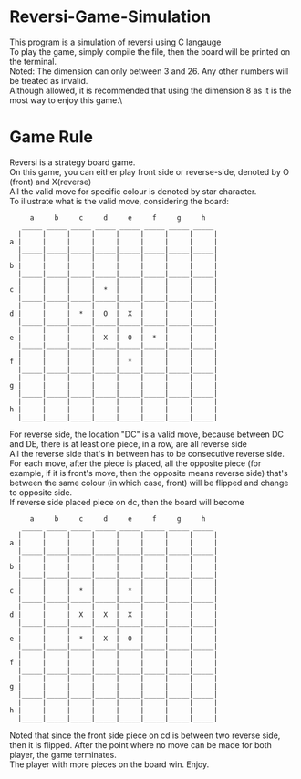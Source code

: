 # Reversi-Game-Simulation
This program is a simulation of reversi using C langauge\
To play the game, simply compile the file, then the board will be printed on the terminal.\
Noted: The dimension can only between 3 and 26. Any other numbers will be treated as invalid.\
Although allowed, it is recommended that using the dimension 8 as it is the most way to enjoy this game.\
# Game Rule
Reversi is a strategy board game. \
On this game, you can either play front side or reverse-side, denoted by O (front) and X(reverse)\
All the valid move for specific colour is denoted by star character.\
To illustrate what is the valid move, considering the board:
```
     a     b     c     d     e     f     g     h
   _____ _____ _____ _____ _____ _____ _____ _____
  |     |     |     |     |     |     |     |     |
a |     |     |     |     |     |     |     |     |
  |_____|_____|_____|_____|_____|_____|_____|_____|
  |     |     |     |     |     |     |     |     |
b |     |     |     |     |     |     |     |     |
  |_____|_____|_____|_____|_____|_____|_____|_____|
  |     |     |     |     |     |     |     |     |
c |     |     |     |  *  |     |     |     |     |
  |_____|_____|_____|_____|_____|_____|_____|_____|
  |     |     |     |     |     |     |     |     |
d |     |     |  *  |  O  |  X  |     |     |     |
  |_____|_____|_____|_____|_____|_____|_____|_____|
  |     |     |     |     |     |     |     |     |
e |     |     |     |  X  |  O  |  *  |     |     |
  |_____|_____|_____|_____|_____|_____|_____|_____|
  |     |     |     |     |     |     |     |     |
f |     |     |     |     |  *  |     |     |     |
  |_____|_____|_____|_____|_____|_____|_____|_____|
  |     |     |     |     |     |     |     |     |
g |     |     |     |     |     |     |     |     |
  |_____|_____|_____|_____|_____|_____|_____|_____|
  |     |     |     |     |     |     |     |     |
h |     |     |     |     |     |     |     |     |
  |_____|_____|_____|_____|_____|_____|_____|_____|
```
  For reverse side, the location "DC" is a valid move, because between DC and DE, there is at least one piece, in a row, are all reverse side\
  All the reverse side that's in between has to be consecutive reverse side.\
  For each move, after the piece is placed, all the opposite piece (for example, if it is front's move, then the opposite means reverse side) that's between the same    colour (in which case, front) will be flipped and change to opposite side.\
  If reverse side placed piece on dc, then the board will become
```
     a     b     c     d     e     f     g     h
   _____ _____ _____ _____ _____ _____ _____ _____
  |     |     |     |     |     |     |     |     |
a |     |     |     |     |     |     |     |     |
  |_____|_____|_____|_____|_____|_____|_____|_____|
  |     |     |     |     |     |     |     |     |
b |     |     |     |     |     |     |     |     |
  |_____|_____|_____|_____|_____|_____|_____|_____|
  |     |     |     |     |     |     |     |     |
c |     |     |  *  |     |  *  |     |     |     |
  |_____|_____|_____|_____|_____|_____|_____|_____|
  |     |     |     |     |     |     |     |     |
d |     |     |  X  |  X  |  X  |     |     |     |
  |_____|_____|_____|_____|_____|_____|_____|_____|
  |     |     |     |     |     |     |     |     |
e |     |     |  *  |  X  |  O  |     |     |     |
  |_____|_____|_____|_____|_____|_____|_____|_____|
  |     |     |     |     |     |     |     |     |
f |     |     |     |     |     |     |     |     |
  |_____|_____|_____|_____|_____|_____|_____|_____|
  |     |     |     |     |     |     |     |     |
g |     |     |     |     |     |     |     |     |
  |_____|_____|_____|_____|_____|_____|_____|_____|
  |     |     |     |     |     |     |     |     |
h |     |     |     |     |     |     |     |     |
  |_____|_____|_____|_____|_____|_____|_____|_____|
```
Noted that since the front side piece on cd is between two reverse side, then it is flipped.
After the point where no move can be made for both player, the game terminates.\
The player with more pieces on the board win.
Enjoy.

